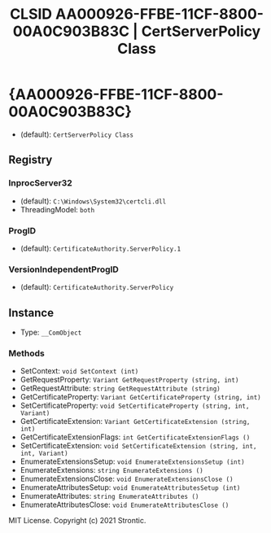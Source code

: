 ﻿---
title: "CLSID AA000926-FFBE-11CF-8800-00A0C903B83C | CertServerPolicy Class"
excerpt: What is COM-Object CLSID AA000926-FFBE-11CF-8800-00A0C903B83C?
---

# {AA000926-FFBE-11CF-8800-00A0C903B83C}

* (default): `CertServerPolicy Class`

## Registry


### InprocServer32

* (default): `C:\Windows\System32\certcli.dll`
* ThreadingModel: `both`

### ProgID

* (default): `CertificateAuthority.ServerPolicy.1`

### VersionIndependentProgID

* (default): `CertificateAuthority.ServerPolicy`

## Instance

* Type: `__ComObject`

### Methods

* SetContext: `void SetContext (int)`
* GetRequestProperty: `Variant GetRequestProperty (string, int)`
* GetRequestAttribute: `string GetRequestAttribute (string)`
* GetCertificateProperty: `Variant GetCertificateProperty (string, int)`
* SetCertificateProperty: `void SetCertificateProperty (string, int, Variant)`
* GetCertificateExtension: `Variant GetCertificateExtension (string, int)`
* GetCertificateExtensionFlags: `int GetCertificateExtensionFlags ()`
* SetCertificateExtension: `void SetCertificateExtension (string, int, int, Variant)`
* EnumerateExtensionsSetup: `void EnumerateExtensionsSetup (int)`
* EnumerateExtensions: `string EnumerateExtensions ()`
* EnumerateExtensionsClose: `void EnumerateExtensionsClose ()`
* EnumerateAttributesSetup: `void EnumerateAttributesSetup (int)`
* EnumerateAttributes: `string EnumerateAttributes ()`
* EnumerateAttributesClose: `void EnumerateAttributesClose ()`

MIT License. Copyright (c) 2021 Strontic.


